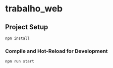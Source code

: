 # trabalho_web


## Project Setup

```sh
npm install
```

### Compile and Hot-Reload for Development

```sh
npm run start
```
